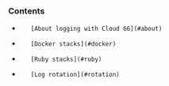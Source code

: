 ### Contents

*        [About logging with Cloud 66](#about)
*        [Docker stacks](#docker)
*        [Ruby stacks](#ruby)
*        [Log rotation](#rotation)

